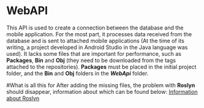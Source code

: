 # WebAPI
This API is used to create a connection between the database and the mobile application. For the most part, it processes data received from the database and is sent to attached mobile applications (At the time of its writing, a project developed in Android Studio in the Java language was used). It lacks some files that are important for performance, such as **Packages**, **Bin** and **Obj** (they need to be downloaded from the tags attached to the repositories). **Packages** must be placed in the initial project folder, and the **Bin** and **Obj** folders in the ***WebApi*** folder.

#What is all this for
After adding the missing files, the problem with **Roslyn** should disappear, information about which can be found below: [Information about Roslyn](https://habr.com/en/companies/pvs-studio/articles/301204/)

